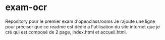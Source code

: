 # exam-ocr
Repository pour le premier exam d'openclassrooms
Je rajoute une ligne pour préciser que ce readme est dédié a l'utilisation du site internet que je cré qui est composé de  2 page, index.html et accueil.html.

